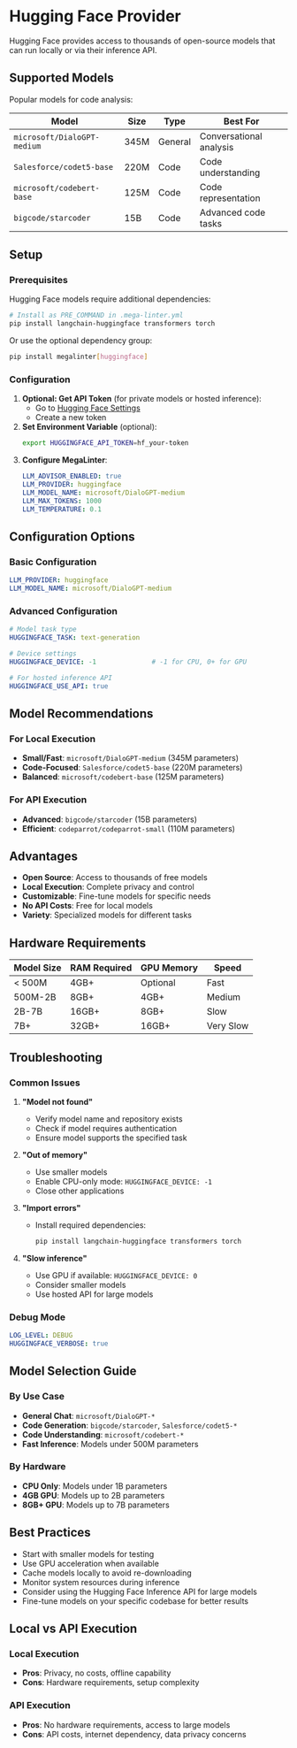# Hugging Face Provider

Hugging Face provides access to thousands of open-source models that can run locally or via their inference API.

## Supported Models

Popular models for code analysis:

| Model | Size | Type | Best For |
|-------|------|------|----------|
| `microsoft/DialoGPT-medium` | 345M | General | Conversational analysis |
| `Salesforce/codet5-base` | 220M | Code | Code understanding |
| `microsoft/codebert-base` | 125M | Code | Code representation |
| `bigcode/starcoder` | 15B | Code | Advanced code tasks |

## Setup

### Prerequisites

Hugging Face models require additional dependencies:

```bash
# Install as PRE_COMMAND in .mega-linter.yml
pip install langchain-huggingface transformers torch
```

Or use the optional dependency group:
```bash
pip install megalinter[huggingface]
```

### Configuration

1. **Optional: Get API Token** (for private models or hosted inference):
   - Go to [Hugging Face Settings](https://huggingface.co/settings/tokens)
   - Create a new token
2. **Set Environment Variable** (optional):
   ```bash
   export HUGGINGFACE_API_TOKEN=hf_your-token
   ```
3. **Configure MegaLinter**:
   ```yaml
   LLM_ADVISOR_ENABLED: true
   LLM_PROVIDER: huggingface
   LLM_MODEL_NAME: microsoft/DialoGPT-medium
   LLM_MAX_TOKENS: 1000
   LLM_TEMPERATURE: 0.1
   ```

## Configuration Options

### Basic Configuration

```yaml
LLM_PROVIDER: huggingface
LLM_MODEL_NAME: microsoft/DialoGPT-medium
```

### Advanced Configuration

```yaml
# Model task type
HUGGINGFACE_TASK: text-generation

# Device settings
HUGGINGFACE_DEVICE: -1              # -1 for CPU, 0+ for GPU

# For hosted inference API
HUGGINGFACE_USE_API: true
```

## Model Recommendations

### For Local Execution

- **Small/Fast**: `microsoft/DialoGPT-medium` (345M parameters)
- **Code-Focused**: `Salesforce/codet5-base` (220M parameters)
- **Balanced**: `microsoft/codebert-base` (125M parameters)

### For API Execution

- **Advanced**: `bigcode/starcoder` (15B parameters)
- **Efficient**: `codeparrot/codeparrot-small` (110M parameters)

## Advantages

- **Open Source**: Access to thousands of free models
- **Local Execution**: Complete privacy and control
- **Customizable**: Fine-tune models for specific needs
- **No API Costs**: Free for local models
- **Variety**: Specialized models for different tasks

## Hardware Requirements

| Model Size | RAM Required | GPU Memory | Speed |
|------------|-------------|------------|-------|
| < 500M | 4GB+ | Optional | Fast |
| 500M-2B | 8GB+ | 4GB+ | Medium |
| 2B-7B | 16GB+ | 8GB+ | Slow |
| 7B+ | 32GB+ | 16GB+ | Very Slow |

## Troubleshooting

### Common Issues

1. **"Model not found"**
   - Verify model name and repository exists
   - Check if model requires authentication
   - Ensure model supports the specified task

2. **"Out of memory"**
   - Use smaller models
   - Enable CPU-only mode: `HUGGINGFACE_DEVICE: -1`
   - Close other applications

3. **"Import errors"**
   - Install required dependencies:
     ```bash
     pip install langchain-huggingface transformers torch
     ```

4. **"Slow inference"**
   - Use GPU if available: `HUGGINGFACE_DEVICE: 0`
   - Consider smaller models
   - Use hosted API for large models

### Debug Mode

```yaml
LOG_LEVEL: DEBUG
HUGGINGFACE_VERBOSE: true
```

## Model Selection Guide

### By Use Case

- **General Chat**: `microsoft/DialoGPT-*`
- **Code Generation**: `bigcode/starcoder`, `Salesforce/codet5-*`
- **Code Understanding**: `microsoft/codebert-*`
- **Fast Inference**: Models under 500M parameters

### By Hardware

- **CPU Only**: Models under 1B parameters
- **4GB GPU**: Models up to 2B parameters
- **8GB+ GPU**: Models up to 7B parameters

## Best Practices

- Start with smaller models for testing
- Use GPU acceleration when available
- Cache models locally to avoid re-downloading
- Monitor system resources during inference
- Consider using the Hugging Face Inference API for large models
- Fine-tune models on your specific codebase for better results

## Local vs API Execution

### Local Execution

- **Pros**: Privacy, no costs, offline capability
- **Cons**: Hardware requirements, setup complexity

### API Execution

- **Pros**: No hardware requirements, access to large models
- **Cons**: API costs, internet dependency, data privacy concerns
